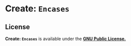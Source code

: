 # Create: `Encases`

## License

**Create: `Encases`** is available under the [**GNU Public License.**](LICENSE)
